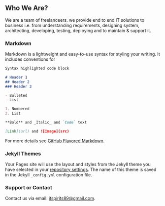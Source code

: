 ## Who We Are?

We are a team of freelanceers. we provide end to end IT solutions to business i.e. from understanding requirements, designing system, architecting, developing, testing, deploying and to maintain & support it.

### Markdown

Markdown is a lightweight and easy-to-use syntax for styling your writing. It includes conventions for

```markdown
Syntax highlighted code block

# Header 1
## Header 2
### Header 3

- Bulleted
- List

1. Numbered
2. List

**Bold** and _Italic_ and `Code` text

[Link](url) and ![Image](src)
```

For more details see [GitHub Flavored Markdown](https://guides.github.com/features/mastering-markdown/).

### Jekyll Themes

Your Pages site will use the layout and styles from the Jekyll theme you have selected in your [repository settings](https://github.com/santoshbu89/itspirits/settings). The name of this theme is saved in the Jekyll `_config.yml` configuration file.

### Support or Contact

Contact us via email: itspirits89@gmail.com.
